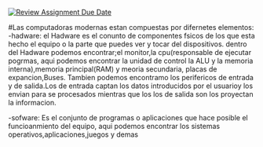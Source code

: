[![Review Assignment Due Date](https://classroom.github.com/assets/deadline-readme-button-22041afd0340ce965d47ae6ef1cefeee28c7c493a6346c4f15d667ab976d596c.svg)](https://classroom.github.com/a/sTWg933Z)

#Las computadoras modernas estan compuestas por difernetes elementos:
-hadware:
el Hadware es el conunto de componentes fsicos de los que esta hecho el equipo o la parte que puedes ver y tocar del dispositivos.
dentro del Hadware podemos encontrar;el monitor,la cpu(responsable de ejecutar pogrmas, aqui podemos encontrar la unidad de control la ALU y la memoria interna),memoria principal(RAM) y meoria secundaria, placas de expancion,Buses.
Tambien podemos encontramo los perifericos de entrada y de salida.Los de entrada captan los datos introducidos por el usuarioy los envian para se procesados mientras que los 
los de salida son los proyectan la informacion.

-sofware:
Es el conjunto de programas o aplicaciones que hace posible el funcioanmiento del equipo, aqui podemos encontrar los sistemas operativos,aplicaciones,juegos y demas
